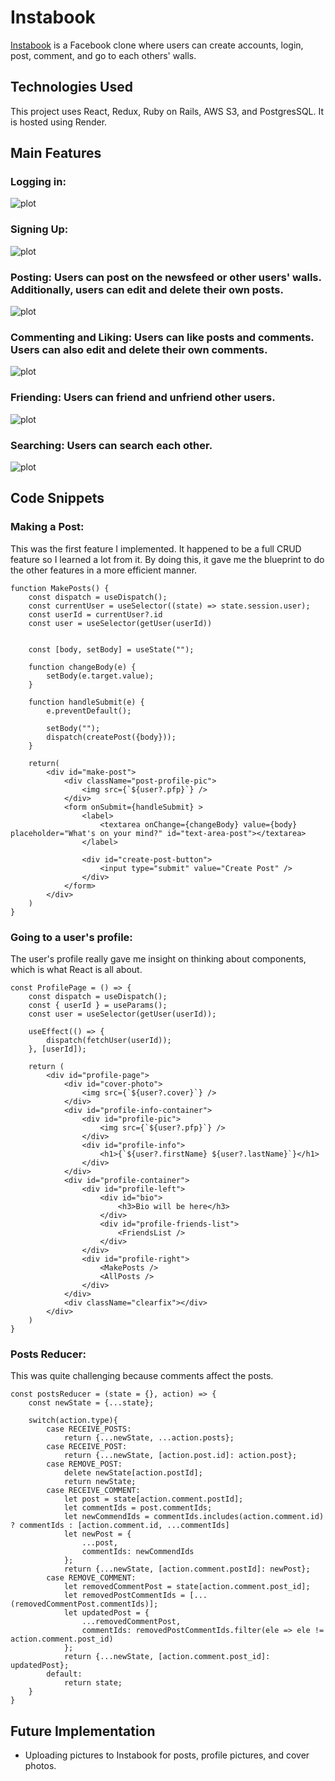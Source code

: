 # Instabook

[Instabook](https://instabook-clone.onrender.com/) is a Facebook clone where users can create accounts, login, post, comment, and go to each others' walls.

## Technologies Used

This project uses React, Redux, Ruby on Rails, AWS S3, and PostgresSQL. It is hosted using Render.

## Main Features

### Logging in:

![plot](./demo-gifs/logging-in.gif)

### Signing Up:

![plot](./demo-gifs/signing-up.gif)

### Posting: Users can post on the newsfeed or other users' walls. Additionally, users can edit and delete their own posts.

![plot](./demo-gifs/posting.gif)

### Commenting and Liking: Users can like posts and comments. Users can also edit and delete their own comments.

![plot](./demo-gifs/commenting.gif)

### Friending: Users can friend and unfriend other users.

![plot](./demo-gifs/Friending.gif)

### Searching: Users can search each other.

![plot](./demo-gifs/Searching.gif)

## Code Snippets

### Making a Post:

This was the first feature I implemented. It happened to be a full CRUD feature so I learned a lot from it. By doing this, it gave me the blueprint to do the other features in a more efficient manner.

```
function MakePosts() {
    const dispatch = useDispatch();
    const currentUser = useSelector((state) => state.session.user);
    const userId = currentUser?.id
    const user = useSelector(getUser(userId))


    const [body, setBody] = useState("");

    function changeBody(e) {
        setBody(e.target.value);
    }

    function handleSubmit(e) {
        e.preventDefault();

        setBody("");
        dispatch(createPost({body}));
    }

    return(
        <div id="make-post">
            <div className="post-profile-pic">
                <img src={`${user?.pfp}`} />
            </div>
            <form onSubmit={handleSubmit} >
                <label>
                    <textarea onChange={changeBody} value={body} placeholder="What's on your mind?" id="text-area-post"></textarea>
                </label>

                <div id="create-post-button">
                    <input type="submit" value="Create Post" />
                </div>
            </form>
        </div>
    )
}
```

### Going to a user's profile:

The user's profile really gave me insight on thinking about components, which is what React is all about.

```
const ProfilePage = () => {
    const dispatch = useDispatch();
    const { userId } = useParams();
    const user = useSelector(getUser(userId));
    
    useEffect(() => {
        dispatch(fetchUser(userId));
    }, [userId]);

    return (
        <div id="profile-page">
            <div id="cover-photo">
                <img src={`${user?.cover}`} />
            </div>
            <div id="profile-info-container">
                <div id="profile-pic">
                    <img src={`${user?.pfp}`} />
                </div>
                <div id="profile-info">
                    <h1>{`${user?.firstName} ${user?.lastName}`}</h1>
                </div>
            </div>
            <div id="profile-container">
                <div id="profile-left">
                    <div id="bio">
                        <h3>Bio will be here</h3>
                    </div>
                    <div id="profile-friends-list">
                        <FriendsList />
                    </div>
                </div>
                <div id="profile-right">
                    <MakePosts />
                    <AllPosts />
                </div>
            </div>
            <div className="clearfix"></div>
        </div>
    )
}
```

### Posts Reducer:

This was quite challenging because comments affect the posts.

```
const postsReducer = (state = {}, action) => {
    const newState = {...state};

    switch(action.type){
        case RECEIVE_POSTS:
            return {...newState, ...action.posts};
        case RECEIVE_POST:
            return {...newState, [action.post.id]: action.post};
        case REMOVE_POST:
            delete newState[action.postId];
            return newState;
        case RECEIVE_COMMENT:
            let post = state[action.comment.postId];
            let commentIds = post.commentIds;
            let newCommendIds = commentIds.includes(action.comment.id) ? commentIds : [action.comment.id, ...commentIds]
            let newPost = {
                ...post,
                commentIds: newCommendIds
            };
            return {...newState, [action.comment.postId]: newPost};
        case REMOVE_COMMENT:
            let removedCommentPost = state[action.comment.post_id];
            let removedPostCommentIds = [...(removedCommentPost.commentIds)];
            let updatedPost = {
                ...removedCommentPost,
                commentIds: removedPostCommentIds.filter(ele => ele != action.comment.post_id)
            };
            return {...newState, [action.comment.post_id]: updatedPost};            
        default:
            return state;
    }
}
```

## Future Implementation

+ Uploading pictures to Instabook for posts, profile pictures, and cover photos.